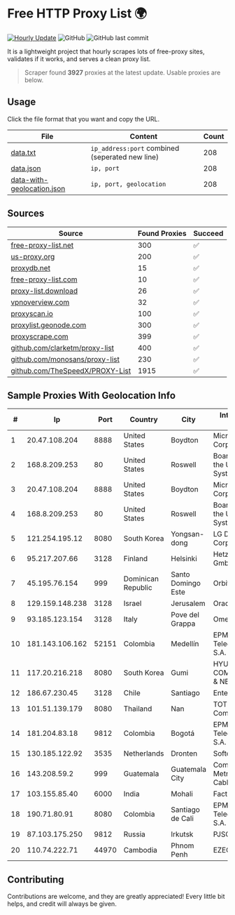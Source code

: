 
# Free HTTP Proxy List 🌍

[![Hourly Update](https://github.com/mertguvencli/http-proxy-list/actions/workflows/main.yml/badge.svg?branch=main)](https://github.com/mertguvencli/http-proxy-list/actions/workflows/main.yml)
![GitHub](https://img.shields.io/github/license/mertguvencli/http-proxy-list)
![GitHub last commit](https://img.shields.io/github/last-commit/mertguvencli/http-proxy-list)

It is a lightweight project that hourly scrapes lots of free-proxy sites, validates if it works, and serves a clean proxy list.


> Scraper found **3927** proxies at the latest update. Usable proxies are below.

## Usage

Click the file format that you want and copy the URL.


|File|Content|Count|
|----|-------|-----|
|[data.txt](https://raw.githubusercontent.com/mertguvencli/http-proxy-list/main/proxy-list/data.txt)|`ip_address:port` combined (seperated new line)|208|
|[data.json](https://raw.githubusercontent.com/mertguvencli/http-proxy-list/main/proxy-list/data.json)|`ip, port`|208|
|[data-with-geolocation.json](https://raw.githubusercontent.com/mertguvencli/http-proxy-list/main/proxy-list/data-with-geolocation.json)|`ip, port, geolocation`|208|

## Sources

|Source|Found Proxies|Succeed|
|------|-------------|-------|
|[free-proxy-list.net](https://free-proxy-list.net)|300|✅|
|[us-proxy.org](https://www.us-proxy.org)|200|✅|
|[proxydb.net](http://proxydb.net)|15|✅|
|[free-proxy-list.com](https://free-proxy-list.com/?page=&port=&type%5B%5D=http&type%5B%5D=https&up_time=0&search=Search)|10|✅|
|[proxy-list.download](https://www.proxy-list.download/HTTP)|26|✅|
|[vpnoverview.com](https://vpnoverview.com/privacy/anonymous-browsing/free-proxy-servers)|32|✅|
|[proxyscan.io](https://www.proxyscan.io)|100|✅|
|[proxylist.geonode.com](https://proxylist.geonode.com/api/proxy-list?limit=300&page=1&sort_by=lastChecked&sort_type=desc&protocols=http,https)|300|✅|
|[proxyscrape.com](https://api.proxyscrape.com/v2/?request=displayproxies&protocol=http&timeout=10000&country=all&ssl=all&anonymity=all)|399|✅|
|[github.com/clarketm/proxy-list](https://raw.githubusercontent.com/clarketm/proxy-list/master/proxy-list-raw.txt)|400|✅|
|[github.com/monosans/proxy-list](https://raw.githubusercontent.com/monosans/proxy-list/main/proxies/http.txt)|230|✅|
|[github.com/TheSpeedX/PROXY-List](https://raw.githubusercontent.com/TheSpeedX/PROXY-List/master/http.txt)|1915|✅|


## Sample Proxies With Geolocation Info

|#|Ip|Port|Country|City|Internet Service Provider|
|-|--|----|-------|----|-------------------------|
|1|20.47.108.204|8888|United States|Boydton|Microsoft Corporation|
|2|168.8.209.253|80|United States|Roswell|Board of Regents of the University System of Georgia|
|3|20.47.108.204|8888|United States|Boydton|Microsoft Corporation|
|4|168.8.209.253|80|United States|Roswell|Board of Regents of the University System of Georgia|
|5|121.254.195.12|8080|South Korea|Yongsan-dong|LG DACOM Corporation|
|6|95.217.207.66|3128|Finland|Helsinki|Hetzner Online GmbH|
|7|45.195.76.154|999|Dominican Republic|Santo Domingo Este|Orbitek SRL|
|8|129.159.148.238|3128|Israel|Jerusalem|Oracle Corporation|
|9|93.185.123.154|3128|Italy|Pove del Grappa|Omegacom S.R.L.S.|
|10|181.143.106.162|52151|Colombia|Medellín|EPM Telecomunicaciones S.A. E.S.P.|
|11|117.20.216.218|8080|South Korea|Gumi|HYUNDAI COMMUNICATIONS & NETWORK|
|12|186.67.230.45|3128|Chile|Santiago|Entel Chile S.A.|
|13|101.51.139.179|8080|Thailand|Nan|TOT Public Company Limited|
|14|181.204.83.18|9812|Colombia|Bogotá|EPM Telecomunicaciones S.A. E.S.P.|
|15|130.185.122.92|3535|Netherlands|Dronten|Softqloud GmbH|
|16|143.208.59.2|999|Guatemala|Guatemala City|Comunicaciones Metropolitanas Cablecolor|
|17|103.155.85.40|6000|India|Mohali|Facts Online Pvt Ltd|
|18|190.71.80.91|8080|Colombia|Santiago de Cali|EPM Telecomunicaciones S.A. E.S.P|
|19|87.103.175.250|9812|Russia|Irkutsk|PJSC Rostelecom|
|20|110.74.222.71|44970|Cambodia|Phnom Penh|EZECOM limited|



## Contributing

Contributions are welcome, and they are greatly appreciated! Every
little bit helps, and credit will always be given.

